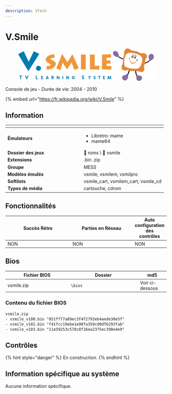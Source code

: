 ```yaml
---
description: VTech
---
```


# V.Smile

<div align="left">

<figure><img src="https://raw.githubusercontent.com/fabricecaruso/es-theme-carbon/52ff37c9e265587d006945a2ba695b5a962b3a3d/art/logos/vsmile.svg" alt=""><figcaption></figcaption></figure>

</div>

Console de jeu - Durée de vie: 2004 - 2010

{% embed url="https://fr.wikipedia.org/wiki/V.Smile" %}

## Information

<table data-header-hidden><thead><tr><th width="224"></th><th></th></tr></thead><tbody><tr><td><strong>Émulateurs</strong></td><td><ul><li>Libretro: mame</li><li>mame64</li></ul></td></tr><tr><td><strong>Dossier des jeux</strong></td><td><span data-gb-custom-inline data-tag="emoji" data-code="1f4c2">📂</span> roms \ <span data-gb-custom-inline data-tag="emoji" data-code="1f4c2">📂</span> vsmile</td></tr><tr><td><strong>Extensions</strong></td><td>.bin .zip</td></tr><tr><td><strong>Groupe</strong></td><td>MESS</td></tr><tr><td><strong>Modèles émulés</strong></td><td>vsmile, vsmilem, vsmilpro</td></tr><tr><td><strong>Softlists</strong></td><td>vsmile_cart, vsmilem_cart, vsmile_cd</td></tr><tr><td><strong>Types de média</strong></td><td>cartouche, cdrom</td></tr></tbody></table>

## Fonctionnalités

<table><thead><tr><th width="256">Succès Rétro</th><th width="243">Parties en Réseau</th><th>Auto configuration des contrôles</th></tr></thead><tbody><tr><td>NON</td><td>NON</td><td>NON</td></tr></tbody></table>

## Bios

<table><thead><tr><th width="184">Fichier BIOS</th><th width="202">Dossier</th><th>md5</th></tr></thead><tbody><tr><td>vsmile.zip</td><td><code>\bios</code></td><td>Voir ci-dessous</td></tr></tbody></table>

### Contenu du fichier BIOS

```
vsmile.zip
- vsmile_v100.bin "851ff77a89ec3f4f2793eb4aede30e5f"
- vsmile_v102.bin "f41fcc19ebe1e90fa359cd0df6293fab"
- vsmile_v103.bin "11e59253c578c8f16ea2375ec398e4e9"
```

## Contrôles

{% hint style="danger" %}
En construction.
{% endhint %}

## Information spécifique au système

Aucune information spécifique.
